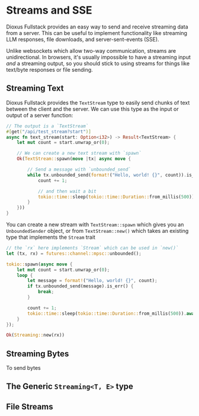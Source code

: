 # Streams and SSE

Dioxus Fullstack provides an easy way to send and receive streaming data from a server. This can be useful to
implement functionality like streaming LLM responses, file downloads, and server-sent-events (SSE).

Unlike websockets which allow two-way communication, streams are unidirectional. In browsers, it's usually impossible to have a streaming input *and* a streaming output, so you should stick to using streams for things like text/byte responses or file sending.

## Streaming Text

Dioxus Fullstack provides the `TextStream` type to easily send chunks of text between the client and the server. We can use this type as the input or output of a server function:

```rust
// The output is a `TextStream`
#[get("/api/test_stream?start")]
async fn text_stream(start: Option<i32>) -> Result<TextStream> {
    let mut count = start.unwrap_or(0);

    // We can create a new text stream with `spawn`
    Ok(TextStream::spawn(move |tx| async move {

        // Send a message with `unbounded_send`
        while tx.unbounded_send(format!("Hello, world! {}", count)).is_ok() {
            count += 1;

            // and then wait a bit
            tokio::time::sleep(tokio::time::Duration::from_millis(500)).await;
        }
    }))
}
```

You can create a new stream with `TextStream::spawn` which gives you an `UnboundedSender` object, or from `TextStream::new()` which takes an existing type that implements the `Stream` trait

```rust
// the `rx` here implements `Stream` which can be used in `new()`
let (tx, rx) = futures::channel::mpsc::unbounded();

tokio::spawn(async move {
    let mut count = start.unwrap_or(0);
    loop {
        let message = format!("Hello, world! {}", count);
        if tx.unbounded_send(message).is_err() {
            break;
        }

        count += 1;
        tokio::time::sleep(tokio::time::Duration::from_millis(500)).await;
    }
});

Ok(Streaming::new(rx))
```

## Streaming Bytes

To send bytes


## The Generic `Streaming<T, E>` type


## File Streams
